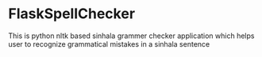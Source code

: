# FlaskSpellChecker
This is python nltk based sinhala grammer checker application which helps user to recognize grammatical mistakes in a sinhala sentence
